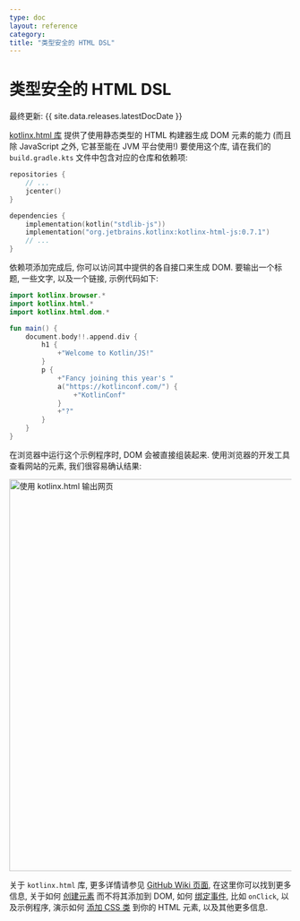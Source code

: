 ```yaml
---
type: doc
layout: reference
category:
title: "类型安全的 HTML DSL"
---
```


# 类型安全的 HTML DSL

最终更新: {{ site.data.releases.latestDocDate }}

[kotlinx.html 库](https://www.github.com/kotlin/kotlinx.html) 提供了使用静态类型的 HTML 构建器生成 DOM 元素的能力
(而且除 JavaScript 之外, 它甚至能在 JVM 平台使用!)
要使用这个库, 请在我们的 `build.gradle.kts` 文件中包含对应的仓库和依赖项:

```kotlin
repositories {
    // ...
    jcenter()
}

dependencies {
    implementation(kotlin("stdlib-js"))
    implementation("org.jetbrains.kotlinx:kotlinx-html-js:0.7.1")
    // ...
}
```

依赖项添加完成后, 你可以访问其中提供的各自接口来生成 DOM.
要输出一个标题, 一些文字, 以及一个链接, 示例代码如下:

```kotlin
import kotlinx.browser.*
import kotlinx.html.*
import kotlinx.html.dom.*

fun main() {
    document.body!!.append.div {
        h1 {
            +"Welcome to Kotlin/JS!"
        }
        p {
            +"Fancy joining this year's "
            a("https://kotlinconf.com/") {
                +"KotlinConf"
            }
            +"?"
        }
    }
}
```

在浏览器中运行这个示例程序时, DOM 会被直接组装起来.
使用浏览器的开发工具查看网站的元素, 我们很容易确认结果:

<img src="/assets/docs/images/reference/typesafe-html-dsl/rendering-example.png" alt="使用 kotlinx.html 输出网页" width="700"/>

关于 `kotlinx.html` 库, 更多详情请参见 [GitHub Wiki 页面](https://github.com/Kotlin/kotlinx.html/wiki/Getting-started),
在这里你可以找到更多信息,
关于如何 [创建元素](https://github.com/Kotlin/kotlinx.html/wiki/DOM-trees) 而不将其添加到 DOM,
如何 [绑定事件](https://github.com/Kotlin/kotlinx.html/wiki/Events), 比如 `onClick`,
以及示例程序, 演示如何 [添加 CSS 类](https://github.com/Kotlin/kotlinx.html/wiki/Elements-CSS-classes) 到你的 HTML 元素,
以及其他更多信息.
